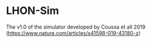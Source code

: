 # LHON-Sim

The v1.0 of the simulator developed by Coussa et all 2019 (https://www.nature.com/articles/s41598-019-43180-z)
